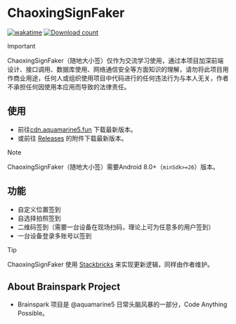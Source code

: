 # ChaoxingSignFaker

[![wakatime](https://wakatime.com/badge/github/aquamarine5/ChaoxingSignFaker.svg)](https://wakatime.com/badge/github/aquamarine5/ChaoxingSignFaker)
[![Download count](https://img.shields.io/github/downloads/aquamarine5/ChaoxingSignFaker/total)]()

> [!IMPORTANT]
> ChaoxingSignFaker（随地大小签）仅作为交流学习使用，通过本项目加深前端设计、接口调用、数据库使用、网络通信安全等方面知识的理解，请勿将此项目用作商业用途，任何人或组织使用项目中代码进行的任何违法行为与本人无关，作者不承担任何因使用本应用而导致的法律责任。

## 使用

- 前往[cdn.aquamarine5.fun](http://cdn.aquamarine5.fun) 下载最新版本。
- 或前往 [Releases](https://github.com/aquamarine5/ChaoxingSignFaker) 的附件下载最新版本。

> [!NOTE]
> ChaoxingSignFaker（随地大小签）需要Android 8.0+（`minSdk>=26`）版本。

## 功能

- 自定义位置签到
- 自选择拍照签到
- 二维码签到（需要一台设备在现场扫码，理论上可为任意多的用户签到）
- 一台设备登录多账号以签到

> [!TIP]
> ChaoxingSignFaker 使用 [Stackbricks](https://github.com/aquamarine5/Stackbricks) 来实现更新逻辑，同样由作者维护。

## About Brainspark Project

- Brainspark 项目是 @aquamarine5 日常头脑风暴的一部分，Code Anything Possible。

